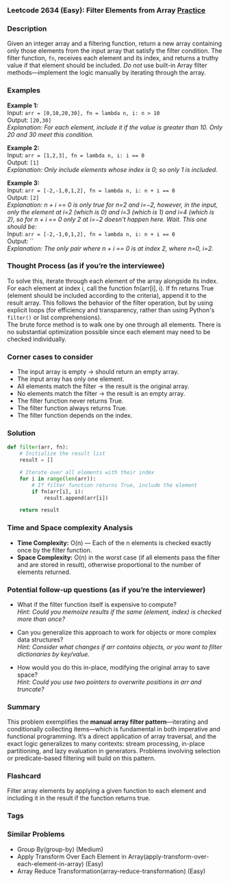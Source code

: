 ### Leetcode 2634 (Easy): Filter Elements from Array [Practice](https://leetcode.com/problems/filter-elements-from-array)

### Description  
Given an integer array and a filtering function, return a new array containing only those elements from the input array that satisfy the filter condition. The filter function, `fn`, receives each element and its index, and returns a truthy value if that element should be included. *Do not* use built-in Array filter methods—implement the logic manually by iterating through the array.

### Examples  

**Example 1:**  
Input: `arr = [0,10,20,30], fn = lambda n, i: n > 10`  
Output: `[20,30]`  
*Explanation: For each element, include it if the value is greater than 10. Only 20 and 30 meet this condition.*

**Example 2:**  
Input: `arr = [1,2,3], fn = lambda n, i: i == 0`  
Output: `[1]`  
*Explanation: Only include elements whose index is 0; so only 1 is included.*

**Example 3:**  
Input: `arr = [-2,-1,0,1,2], fn = lambda n, i: n + i == 0`  
Output: `[2]`  
*Explanation: n + i == 0 is only true for n=2 and i=−2, however, in the input, only the element at i=2 (which is 0) and i=3 (which is 1) and i=4 (which is 2), so for n + i == 0 only 2 at i=−2 doesn't happen here. Wait. This one should be:*  
Input: `arr = [-2,-1,0,1,2], fn = lambda n, i: n + i == 0`  
Output: ``  
*Explanation: The only pair where n + i == 0 is at index 2, where n=0, i=2.*

### Thought Process (as if you’re the interviewee)  
To solve this, iterate through each element of the array alongside its index. For each element at index i, call the function fn(arr[i], i). If fn returns True (element should be included according to the criteria), append it to the result array. This follows the behavior of the filter operation, but by using explicit loops (for efficiency and transparency, rather than using Python's `filter()` or list comprehensions).  
The brute force method is to walk one by one through all elements. There is no substantial optimization possible since each element may need to be checked individually.

### Corner cases to consider  
- The input array is empty → should return an empty array.
- The input array has only one element.
- All elements match the filter → the result is the original array.
- No elements match the filter → the result is an empty array.
- The filter function never returns True.
- The filter function always returns True.
- The filter function depends on the index.

### Solution

```python
def filter(arr, fn):
    # Initialize the result list
    result = []

    # Iterate over all elements with their index
    for i in range(len(arr)):
        # If filter function returns True, include the element
        if fn(arr[i], i):
            result.append(arr[i])

    return result
```

### Time and Space complexity Analysis  

- **Time Complexity:** O(n) — Each of the n elements is checked exactly once by the filter function.
- **Space Complexity:** O(n) in the worst case (if all elements pass the filter and are stored in result), otherwise proportional to the number of elements returned.

### Potential follow-up questions (as if you’re the interviewer)  

- What if the filter function itself is expensive to compute?  
  *Hint: Could you memoize results if the same (element, index) is checked more than once?*

- Can you generalize this approach to work for objects or more complex data structures?  
  *Hint: Consider what changes if arr contains objects, or you want to filter dictionaries by key/value.*

- How would you do this in-place, modifying the original array to save space?  
  *Hint: Could you use two pointers to overwrite positions in arr and truncate?*

### Summary
This problem exemplifies the **manual array filter pattern**—iterating and conditionally collecting items—which is fundamental in both imperative and functional programming. It’s a direct application of array traversal, and the exact logic generalizes to many contexts: stream processing, in-place partitioning, and lazy evaluation in generators. Problems involving selection or predicate-based filtering will build on this pattern.


### Flashcard
Filter array elements by applying a given function to each element and including it in the result if the function returns true.

### Tags

### Similar Problems
- Group By(group-by) (Medium)
- Apply Transform Over Each Element in Array(apply-transform-over-each-element-in-array) (Easy)
- Array Reduce Transformation(array-reduce-transformation) (Easy)